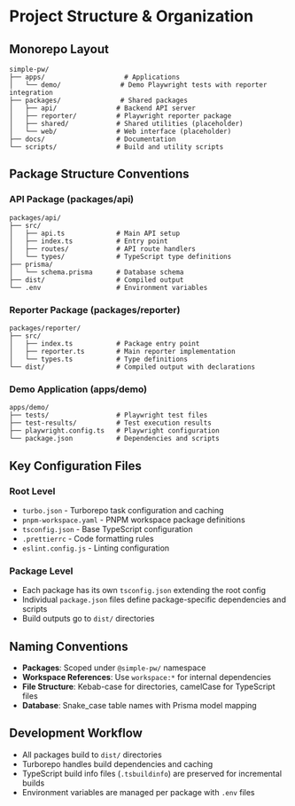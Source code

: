 # Project Structure & Organization

## Monorepo Layout

```
simple-pw/
├── apps/                    # Applications
│   └── demo/               # Demo Playwright tests with reporter integration
├── packages/               # Shared packages
│   ├── api/               # Backend API server
│   ├── reporter/          # Playwright reporter package
│   ├── shared/            # Shared utilities (placeholder)
│   └── web/               # Web interface (placeholder)
├── docs/                  # Documentation
└── scripts/               # Build and utility scripts
```

## Package Structure Conventions

### API Package (packages/api)

```
packages/api/
├── src/
│   ├── api.ts             # Main API setup
│   ├── index.ts           # Entry point
│   ├── routes/            # API route handlers
│   └── types/             # TypeScript type definitions
├── prisma/
│   └── schema.prisma      # Database schema
├── dist/                  # Compiled output
└── .env                   # Environment variables
```

### Reporter Package (packages/reporter)

```
packages/reporter/
├── src/
│   ├── index.ts           # Package entry point
│   ├── reporter.ts        # Main reporter implementation
│   └── types.ts           # Type definitions
└── dist/                  # Compiled output with declarations
```

### Demo Application (apps/demo)

```
apps/demo/
├── tests/                 # Playwright test files
├── test-results/          # Test execution results
├── playwright.config.ts   # Playwright configuration
└── package.json           # Dependencies and scripts
```

## Key Configuration Files

### Root Level

- `turbo.json` - Turborepo task configuration and caching
- `pnpm-workspace.yaml` - PNPM workspace package definitions
- `tsconfig.json` - Base TypeScript configuration
- `.prettierrc` - Code formatting rules
- `eslint.config.js` - Linting configuration

### Package Level

- Each package has its own `tsconfig.json` extending the root config
- Individual `package.json` files define package-specific dependencies and scripts
- Build outputs go to `dist/` directories

## Naming Conventions

- **Packages**: Scoped under `@simple-pw/` namespace
- **Workspace References**: Use `workspace:*` for internal dependencies
- **File Structure**: Kebab-case for directories, camelCase for TypeScript files
- **Database**: Snake_case table names with Prisma model mapping

## Development Workflow

- All packages build to `dist/` directories
- Turborepo handles build dependencies and caching
- TypeScript build info files (`.tsbuildinfo`) are preserved for incremental builds
- Environment variables are managed per package with `.env` files
